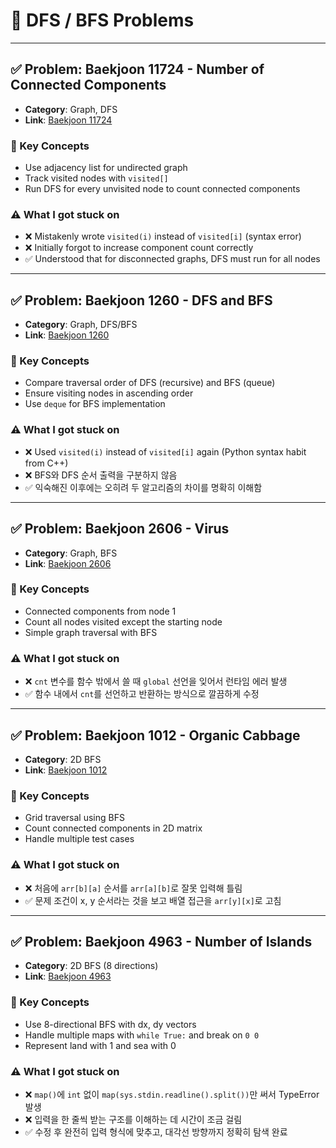 # 🧠 DFS / BFS Problems

---

## ✅ Problem: Baekjoon 11724 - Number of Connected Components
- **Category**: Graph, DFS
- **Link**: [Baekjoon 11724](https://www.acmicpc.net/problem/11724)

### 🧠 Key Concepts
- Use adjacency list for undirected graph
- Track visited nodes with `visited[]`
- Run DFS for every unvisited node to count connected components

### ⚠️ What I got stuck on
- ❌ Mistakenly wrote `visited(i)` instead of `visited[i]` (syntax error)
- ❌ Initially forgot to increase component count correctly
- ✅ Understood that for disconnected graphs, DFS must run for all nodes

---

## ✅ Problem: Baekjoon 1260 - DFS and BFS
- **Category**: Graph, DFS/BFS
- **Link**: [Baekjoon 1260](https://www.acmicpc.net/problem/1260)

### 🧠 Key Concepts
- Compare traversal order of DFS (recursive) and BFS (queue)
- Ensure visiting nodes in ascending order
- Use `deque` for BFS implementation

### ⚠️ What I got stuck on
- ❌ Used `visited(i)` instead of `visited[i]` again (Python syntax habit from C++)
- ❌ BFS와 DFS 순서 출력을 구분하지 않음
- ✅ 익숙해진 이후에는 오히려 두 알고리즘의 차이를 명확히 이해함

---

## ✅ Problem: Baekjoon 2606 - Virus
- **Category**: Graph, BFS
- **Link**: [Baekjoon 2606](https://www.acmicpc.net/problem/2606)

### 🧠 Key Concepts
- Connected components from node 1
- Count all nodes visited except the starting node
- Simple graph traversal with BFS

### ⚠️ What I got stuck on
- ❌ `cnt` 변수를 함수 밖에서 쓸 때 `global` 선언을 잊어서 런타임 에러 발생
- ✅ 함수 내에서 `cnt`를 선언하고 반환하는 방식으로 깔끔하게 수정

---

## ✅ Problem: Baekjoon 1012 - Organic Cabbage
- **Category**: 2D BFS
- **Link**: [Baekjoon 1012](https://www.acmicpc.net/problem/1012)

### 🧠 Key Concepts
- Grid traversal using BFS
- Count connected components in 2D matrix
- Handle multiple test cases

### ⚠️ What I got stuck on
- ❌ 처음에 `arr[b][a]` 순서를 `arr[a][b]`로 잘못 입력해 틀림
- ✅ 문제 조건이 x, y 순서라는 것을 보고 배열 접근을 `arr[y][x]`로 고침

---

## ✅ Problem: Baekjoon 4963 - Number of Islands
- **Category**: 2D BFS (8 directions)
- **Link**: [Baekjoon 4963](https://www.acmicpc.net/problem/4963)

### 🧠 Key Concepts
- Use 8-directional BFS with dx, dy vectors
- Handle multiple maps with `while True:` and break on `0 0`
- Represent land with 1 and sea with 0

### ⚠️ What I got stuck on
- ❌ `map()`에 `int` 없이 `map(sys.stdin.readline().split())`만 써서 TypeError 발생
- ❌ 입력을 한 줄씩 받는 구조를 이해하는 데 시간이 조금 걸림
- ✅ 수정 후 완전히 입력 형식에 맞추고, 대각선 방향까지 정확히 탐색 완료

